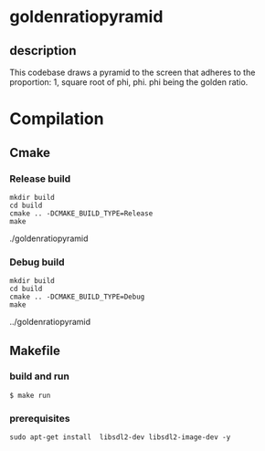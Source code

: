 # goldenratiopyramid
## description
This codebase draws a pyramid to the screen that adheres to the proportion: 1, square root of phi, phi. phi being the golden ratio.
# Compilation
## Cmake
### Release build
	mkdir build
	cd build
	cmake .. -DCMAKE_BUILD_TYPE=Release
 	make
  ./goldenratiopyramid
### Debug build
	mkdir build
	cd build
	cmake .. -DCMAKE_BUILD_TYPE=Debug
 	make
  ../goldenratiopyramid
## Makefile
### build and run
	$ make run 

### prerequisites
 	sudo apt-get install  libsdl2-dev libsdl2-image-dev -y


 

